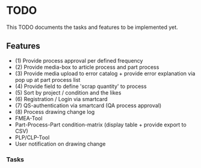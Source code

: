 # TODO #

This TODO documents the tasks and features to be implemented yet.

## Features ##

* (1) Provide process approval per defined frequency
* (2) Provide media-box to article process and part process
* (3) Provide media upload to error catalog + provide error explanation via pop up at part process list
* (4) Provide field to define 'scrap quantity' to process
* (5) Sort by project / condition and the likes
* (6) Registration / Login via smartcard
* (7) QS-authentication via smartcard (QA process approval)
* (8) Process drawing change log
* FMEA-Tool
* Part-Process-Part condition-matrix (display table + provide export to CSV)
* PLP/CLP-Tool
* User notification on drawing change

### Tasks ###
